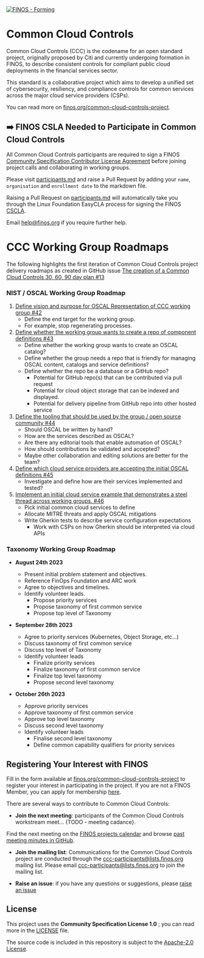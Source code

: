 [![FINOS - Forming](https://cdn.jsdelivr.net/gh/finos/contrib-toolbox@master/images/badge-forming.svg)](https://github.com/finos/community/blob/master/governance/Software-Projects/Project-Lifecycle.md#forming-projects-optional)

# Common Cloud Controls

Common Cloud Controls (CCC) is the codename for an open standard project, originally proposed by Citi and currently undergoing formation in FINOS, to describe consistent controls for compliant public cloud deployments in the financial services sector.

This standard is a collaborative project which aims to develop a unified set of cybersecurity, resiliency, and compliance controls for common services across the major cloud service providers (CSPs).

You can read more on [finos.org/common-cloud-controls-project](https://www.finos.org/common-cloud-controls-project).

## ➡️ FINOS CSLA Needed to Participate in Common Cloud Controls

All Common Cloud Controls participants are required to sign a FINOS [Community Specification Contributor License Agreement](https://github.com/finos/standards-project-blueprint/blob/main/governance-documents/Getting%20Started.md#best-practices) before joining project calls and collaborating in working groups.

Please visit [participants.md](participants.md) and raise a Pull Request by adding your `name`, `organisation` and `enrollment date` to the markdown file. 

Raising a Pull Request on [participants.md](participants.md) will automatically take you through the Linux Foundation EasyCLA process for signing the FINOS [CSCLA](https://github.com/finos/standards-project-blueprint/blob/main/governance-documents/Getting%20Started.md#best-practices).

Email help@finos.org if you require further help.

# CCC Working Group Roadmaps

The following highlights the first iteration of Common Cloud Controls project delivery roadmaps as created in GitHub issue [The creation of a Common Cloud Controls 30, 60, 90 day plan #13](https://github.com/finos/common-cloud-controls/issues/13)

### NIST / OSCAL Working Group Roadmap

1. [Define vision and purpose for OSCAL Representation of CCC working group #42](https://github.com/finos/common-cloud-controls/issues/42)
    - Define the end target for the working group.
    - For example, stop regenerating processes. 
2. [Define whether the working group wants to create a repo of component definitions #43](https://github.com/finos/common-cloud-controls/issues/43)
    - Define whether the working group wants to create an OSCAL catalog?
    - Define whether the group needs a repo that is friendly for managing OSCAL content, catalogs and service definitions?
    - Define whether the repo be a database or a GitHub repo?
      - Potential for GitHub repo(s) that can be contributed via pull request
      - Potential for cloud object storage that can be indexed and displayed. 
      - Potential for delivery pipeline from GitHub repo into other hosted service
3. [Define the tooling that should be used by the group / open source community #44](https://github.com/finos/common-cloud-controls/issues/44)
    - Should OSCAL be written by hand?
    - How are the services described as OSCAL?
    - Are there any editorial tools that enable automation of OSCAL? 
    - How should contributions be validated and accepted?
    - Maybe other collaboration and editing solutions are better for the team?
4. [Define which cloud service providers are accepting the initial OSCAL definitions #45](https://github.com/finos/common-cloud-controls/issues/45)
    - Investigate and define how are their services implemented and tested?
7. [Implement an initial cloud service example that demonstrates a steel thread across working groups. #46](https://github.com/finos/common-cloud-controls/issues/46)
    - Pick initial common cloud services to define 
    - Allocate MITRE threats and apply OSCAL mitigations
    - Write Gherkin tests to describe service configuration expectations
       - Work with CSPs on how Gherkin should be interpreted via cloud APIs

### Taxonomy Working Group Roadmap
- **August 24th 2023**
  - Present initial problem statement and objectives. 
  - Reference FinOps Foundation and ARC work
  - Agree to objectives and timelines.
  - Identify volunteer leads. 
    - Propose priority services
    - Propose taxonomy of first common service 
    - Propose top level of Taxonomy

- **September 28th 2023**
  - Agree to priority services (Kubernetes, Object Storage, etc…)
  - Discuss taxonomy of first common service
  - Discuss top level of Taxonomy
  - Identify volunteer leads
    - Finalize priority services
    - Finalize taxonomy of first common service
    - Finalize top level taxonomy
    - Propose second level taxonomy

- **October 26th 2023**
  - Approve priority services
  - Approve taxonomy of first common service
  - Approve top level taxonomy
  - Discuss second level taxonomy
  - Identify volunteer leads
    - Finalise second level taxonomy
    - Define common capability qualifiers for priority services
 
## Registering Your Interest with FINOS

Fill in the form available at [finos.org/common-cloud-controls-project](https://www.finos.org/common-cloud-controls-project) to register your interest in participating in the project. If you are not a FINOS Member, you can apply for membership [here](https://enrollment.lfx.linuxfoundation.org/?project=finos).

There are several ways to contribute to Common Cloud Controls:

* **Join the next meeting**: participants of the Common Cloud Controls workstream meet... {TODO - meeting cadance}.

Find the next meeting on the [FINOS projects calendar](https://finos.org/calendar) and browse [past meeting minutes in GitHub](https://github.com/finos/common-cloud-controls/labels/meeting).

* **Join the mailing list**: Communications for the Common Cloud Controls project are conducted through the ccc-participants@lists.finos.org mailing list. Please email [ccc-participants@lists.finos.org](mailto:ccc-participants@lists.finos.org) to join the mailing list.

* **Raise an issue**: if you have any questions or suggestions, please [raise an issue](https://github.com/finos/common-cloud-controls/issues/new/choose)

## License

This project uses the **Community Specification License 1.0** ; you can read more in the [LICENSE](LICENSE) file.

The source code is included in this repository is subject to the [Apache-2.0 License](https://www.apache.org/licenses/LICENSE-2.0).
